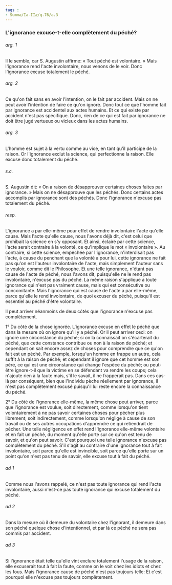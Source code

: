 ```yaml
---
tags : 
- Summa/Ia-IIæ/q.76/a.3
---
```


### L'ignorance excuse-t-elle complètement du péché?

###### arg. 1
Il le semble, car S. Augustin affirme: « Tout péché est volontaire. » Mais l'ignorance rend l'acte involontaire, nous venons de le voir. Donc l'ignorance excuse totalement le péché. 

###### arg. 2
Ce qu'on fait sans en avoir l'intention, on le fait par accident. Mais on ne peut avoir l'intention de faire ce qu'on ignore. Donc tout ce que l'homme fait par ignorance est accidentel aux actes humains. Et ce qui existe par accident n'est pas spécifique. Donc, rien de ce qui est fait par ignorance ne doit être jugé vertueux ou vicieux dans les actes humains. 

###### arg. 3
L'homme est sujet à la vertu comme au vice, en tant qu'il participe de la raison. Or l'ignorance exclut la science, qui perfectionne la raison. Elle excuse donc totalement du péché. 

###### s.c.
S. Augustin dit: « On a raison de désapprouver certaines choses faites par ignorance. » Mais on ne désapprouve que les péchés. Donc certains actes accomplis par ignorance sont des péchés. Donc l'ignorance n'excuse pas totalement du péché. 

###### resp.
L'ignorance a par elle-même pour effet de rendre involontaire l'acte qu'elle cause. Mais l'acte qu'elle cause, nous l'avons déjà dit, c'est celui que prohibait la science en s'y opposant. Et ainsi, éclairé par cette science, l'acte serait contraire à la volonté, ce qu'implique le mot « involontaire ». Au contraire, si cette science, empêchée par l'ignorance, n'interdisait pas l'acte, à cause du penchant que la volonté a pour lui, cette ignorance ne fait pas qu'on est l'auteur involontaire de l'acte, mais simplement l'auteur sans le vouloir, comme dit le Philosophe. Et une telle ignorance, n'étant pas cause de l'acte de péché, nous l'avons dit, puisqu'elle ne le rend pas involontaire, n'excuse pas du péché. La même raison s'applique à toute ignorance qui n'est pas vraiment cause, mais qui est consécutive ou concomitante. Mais l'ignorance qui est cause de l'acte a par elle-même, parce qu'elle le rend involontaire, de quoi excuser du péché, puisqu'il est essentiel au péché d'être volontaire. 

Il peut arriver néanmoins de deux côtés que l'ignorance n'excuse pas complètement. 

1° Du côté de la chose ignorée. L'ignorance excuse en effet le péché que dans la mesure où on ignore qu'il y a péché. Or il peut arriver ceci: on ignore une circonstance du péché; si on la connaissait on s'écarterait du péché, que cette constance contribue ou non à la raison de péché; et cependant on sait encore assez de choses pour comprendre que ce qu'on fait est un péché. Par exemple, lorsqu'un homme en frappe un autre, cela suffit à la raison de péché; et cependant il ignore que cet homme est son père, ce qui est une circonstance qui change l'espèce du péché; ou peut-être ignore-t-il que la victime en se défendant va rendre les coups; cela n'ajoute rien à la faute mais, s'il le savait, il ne frapperait pas. Dans ces cas-là par conséquent, bien que l'individu pèche réellement par ignorance, il n'est pas complètement excusé puisqu'il lui reste encore la connaissance du péché. 

2° Du côté de l'ignorance elle-même, la même chose peut arriver, parce que l'ignorance est voulue, soit directement, comme lorsqu'on tient volontairement à ne pas savoir certaines choses pour pécher plus librement; soit indirectement, comme lorsqu'on néglige à cause de son travail ou de ses autres occupations d'apprendre ce qui retiendrait de pécher. Une telle négligence en effet rend l'ignorance elle-même volontaire et en fait un péché, du moment qu'elle porte sur ce qu'on est tenu de savoir, et qu'on peut savoir. C'est pourquoi une telle ignorance n'excuse pas complètement du péché. S'il s'agit au contraire d'une ignorance tout à fait involontaire, soit parce qu'elle est invincible, soit parce qu'elle porte sur un point qu'on n'est pas tenu de savoir, elle excuse tout à fait du péché. 

###### ad 1
Comme nous l'avons rappelé, ce n'est pas toute ignorance qui rend l'acte involontaire, aussi n'est-ce pas toute ignorance qui excuse totalement du péché. 

###### ad 2
Dans la mesure où il demeure du volontaire chez l'ignorant, il demeure dans son péché quelque chose d'intentionnel, et par là ce péché ne sera pas commis par accident. 

###### ad 3
Si l'ignorance était telle qu'elle vînt exclure totalement l'usage de la raison, elle excuserait tout à fait la faute, comme on le voit chez les idiots et chez les fous. Mais l'ignorance cause de péché n'est pas toujours telle: Et c'est pourquoi elle n'excuse pas toujours complètement. 


